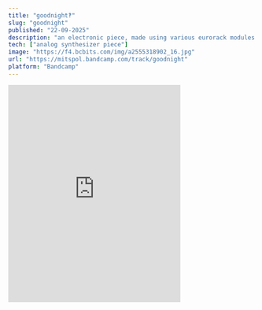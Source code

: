 ```yaml
---
title: "goodnight‽" 
slug: "goodnight"
published: "22-09-2025"
description: "an electronic piece, made using various eurorack modules and manipulated urban/riverside field recordings at the sound art studio of HMTM München."
tech: ["analog synthesizer piece"]
image: "https://f4.bcbits.com/img/a2555318902_16.jpg"
url: "https://mitspol.bandcamp.com/track/goodnight"
platform: "Bandcamp"
---
```


<iframe style="border: 0; width: 350px; height: 442px;" src="https://bandcamp.com/EmbeddedPlayer/track=1361153314/size=large/bgcol=ffffff/linkcol=63b2cc/tracklist=false/transparent=true/" seamless><a href="https://mitspol.bandcamp.com/track/goodnight">goodnight‽ by Mitspol</a></iframe>
